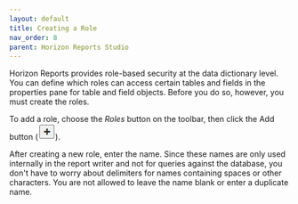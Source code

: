 ```yaml
---
layout: default
title: Creating a Role
nav_order: 8
parent: Horizon Reports Studio
---
```


Horizon Reports provides role-based security at the data dictionary level. You can define which roles can access certain tables and fields in the properties pane for table and field objects. Before you do so, however, you must create the roles.

To add a role, choose the *Roles* button on the toolbar, then click the Add button (![](/assets/images/addbutton.png)).

After creating a new role, enter the name. Since these names are only used internally in the report writer and not for queries against the database, you don't have to worry about delimiters for names containing spaces or other characters. You are not allowed to leave the name blank or enter a duplicate name.
